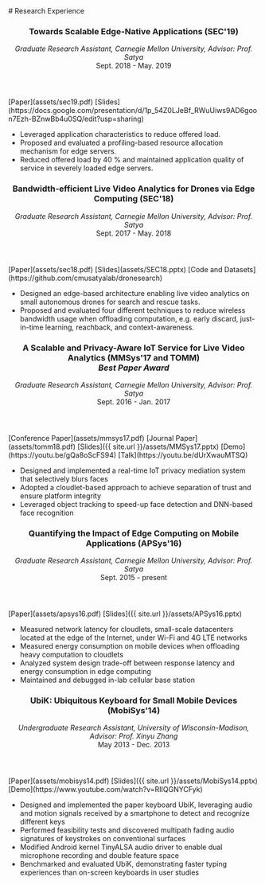 <section class="thirteen columns" markdown="1">
# Research Experience

<article markdown="1">
<header>
<h1>Towards Scalable Edge-Native Applications (SEC'19)</h1>
<span><address>Graduate Research Assistant, Carnegie Mellon University, Advisor: Prof. Satya</address><time>Sept. 2018 - May. 2019</time></span>
</header>
[Paper](assets/sec19.pdf) [Slides](https://docs.google.com/presentation/d/1p_54Z0LJeBf_RWuUiws9AD6goon7Ezh-BZnwBb4u0SQ/edit?usp=sharing)

- Leveraged application characteristics to reduce offered load.
- Proposed and evaluated a profiling-based resource allocation mechanism for edge servers.
- Reduced offered load by 40 % and maintained application quality of service in severely loaded edge servers.
</article>

<article markdown="1">
<header>
<h1>Bandwidth-efficient Live Video Analytics for Drones via Edge Computing (SEC'18)</h1>
<span><address>Graduate Research Assistant, Carnegie Mellon University, Advisor: Prof. Satya</address><time>Sept. 2017 - May. 2018</time></span>
</header>
[Paper](assets/sec18.pdf) [Slides](assets/SEC18.pptx) [Code and Datasets](https://github.com/cmusatyalab/dronesearch)

- Designed an edge-based architecture enabling live video analytics on small autonomous drones for search and rescue tasks.
- Proposed and evaluated four different techniques to reduce wireless bandwidth usage when offloading computation, e.g. early discard, just-in-time learning, reachback, and context-awareness.
</article>

<article markdown="1">
<header>
<h1>A Scalable and Privacy-Aware IoT Service for Live Video Analytics (MMSys'17 and TOMM) <br/><i>Best Paper Award</i></h1>
<span><address>Graduate Research Assistant, Carnegie Mellon University, Advisor: Prof. Satya</address><time>Sept. 2016 - Jan. 2017</time></span>
</header>
[Conference Paper](assets/mmsys17.pdf) [Journal Paper](assets/tomm18.pdf) [Slides]({{ site.url }}/assets/MMSys17.pptx) [Demo](https://youtu.be/gQa8oScFS94) [Talk](https://youtu.be/dUrXwauMTSQ)

- Designed and implemented a real-time IoT privacy mediation system that selectively blurs faces
- Adopted a cloudlet-based approach to achieve separation of trust and ensure platform integrity
- Leveraged object tracking to speed-up face detection and DNN-based face recognition
</article>

<!--
<article markdown="1">
<header>
<h1>
An Empirical Study of Latency in an Emerging Class of Edge Computing Applications for Wearable Cognitive Assistance
(SEC'17)</h1>
<span><address>Graduate Research Assistant, Carnegie Mellon University, Advisor: Prof. Satya</address><time>Sept. 2016 - August. 2017</time></span>
</header>
[Paper](assets/sec17.pdf) [Demo](https://youtu.be/uy17Hz5xvmY)

- Assisted user study on the latency requirements of wearable cognitive assistance

</article>
-->

<article markdown="1">
<header>
<h1>Quantifying the Impact of Edge Computing on Mobile Applications (APSys'16)</h1>
<span><address>Graduate Research Assistant, Carnegie Mellon University, Advisor: Prof. Satya</address><time>Sept. 2015 - present</time></span>
</header>
[Paper](assets/apsys16.pdf) [Slides]({{ site.url }}/assets/APSys16.pptx)

- Measured network latency for cloudlets, small-scale datacenters located at the edge of the Internet, under Wi-Fi and 4G LTE networks
- Measured energy consumption on mobile devices when offloading heavy computation to cloudlets
- Analyzed system design trade-off between response latency and energy consumption in edge computing
- Maintained and debugged in-lab cellular base station
</article>

<!--
<article markdown="1">
<header>
<h1>TPOD: Tools for Painless Object Detection</h1>
<span><address>Graduate Research Assistant, Carnegie Mellon University, Advisor: Prof. Satya</address><time>Sept. 2015 - present</time></span>
</header>
* Designed a web-based system that enables users to create state-of-art object detectors quickly without computer vision knowledge.
* Automated creating deep neural network based object detectors using Faster-RCNN and transfer learning.
* Implemented a proactive object labeling web interface that employs tracking for auto-annotation and effectively reduces manual labeling workload to 10%.
</article>
-->

<article markdown="1">
<header>
<h1>UbiK: Ubiquitous Keyboard for Small Mobile Devices (MobiSys'14)</h1>
<span><address>Undergraduate Research Assistant, University of Wisconsin-Madison, Advisor: Prof. Xinyu Zhang</address><time>May 2013 - Dec. 2013</time></span>
</header>
[Paper](assets/mobisys14.pdf) [Slides]({{ site.url }}/assets/MobiSys14.pptx) [Demo](https://www.youtube.com/watch?v=RIIQGNYCFyk)

- Designed and implemented the paper keyboard UbiK, leveraging audio and motion signals received by a smartphone to detect and recognize different keys
- Performed feasibility tests and discovered multipath fading audio signatures of keystrokes on conventional surfaces
- Modified Android kernel TinyALSA audio driver to enable dual microphone recording and double feature space
- Benchmarked and evaluated UbiK, demonstrating faster typing experiences than on-screen keyboards in user studies
</article>

<!--
<article markdown="1">
<header>
<h1>In-Kernel Key-Value Storage System</h1>
<span><address>Undergraduate Research Assistant, University of Wisconsin-Madison, Advisor: Prof. Remzi Arpaci-Dusseau</address><time>Jan. 2014 - May 2014</time></span>
</header>
* Designed and prototyped an in-kernel hash-based key-value storage system optimized for SSD read/write characteristics
* Implemented a C benchmark framework to evaluate system performance
</article>

<article markdown="1">
<header>
<h1>Estimate GPU Speedups with Machine Learning</h1>
<span><address>Undergraduate Research Assistant, University of Wisconsin-Madison, Advisor: Prof. Karu Sankaralingam</address><time>Jan. 2014 - May 2014</time></span>
</header>
* Rewrote 6 UT-Austin LonestarGPU CUDA benchmarks into equivalent C++ and OpenCL programs
* Collected and examined program features with PIN and MICA binary instrumentation framework
</article>
-->

</section>
